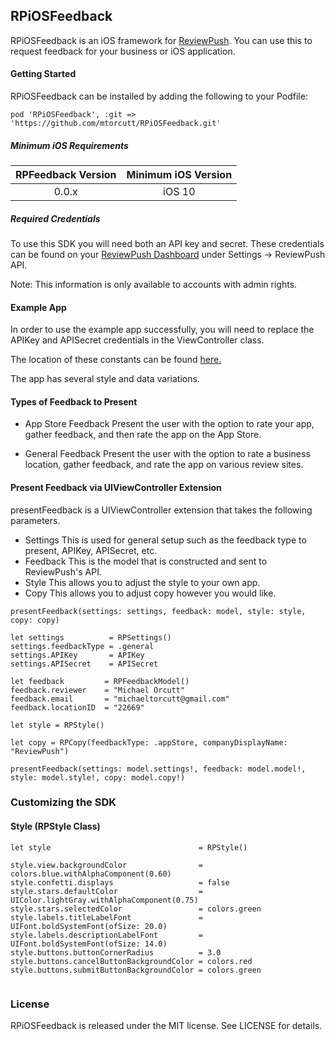 ## RPiOSFeedback 
RPiOSFeedback is an iOS framework for [ReviewPush](https://www.reviewpush.com). You can use this to request feedback for your business or iOS application.

#### Getting Started
RPiOSFeedback can be installed by adding the following to your Podfile:

`pod 'RPiOSFeedback', :git => 'https://github.com/mtorcutt/RPiOSFeedback.git'`

##### Minimum iOS Requirements

| RPFeedback Version | Minimum iOS Version  |
| :------------------: |:------------------:|
| 0.0.x                | iOS 10             |

##### Required Credentials
To use this SDK you will need both an API key and secret. These credentials can be found on your [ReviewPush Dashboard](http://dashboard.reviewpush.com/) under Settings -> ReviewPush API.

Note: This information is only available to accounts with admin rights.

#### Example App
In order to use the example app successfully, you will need to replace the APIKey and APISecret credentials in the ViewController class.

The location of these constants can be found [here.](https://github.com/mtorcutt/RPiOSFeedback/blob/dev/Example/RPFeedbackExample/ViewController.swift#L22)

The app has several style and data variations.

#### Types of Feedback to Present

* App Store Feedback
Present the user with the option to rate your app, gather feedback, and then rate the app on the App Store.

* General Feedback
Present the user with the option to rate a business location, gather feedback, and rate the app on various review sites.

#### Present Feedback via UIViewController Extension

presentFeedback is a UIViewController extension that takes the following parameters.
* Settings
This is used for general setup such as the feedback type to present, APIKey, APISecret, etc.
* Feedback
This is the model that is constructed and sent to ReviewPush's API.
* Style
This allows you to adjust the style to your own app.
* Copy
This allows you to adjust copy however you would like.

```
presentFeedback(settings: settings, feedback: model, style: style, copy: copy)
```

```
let settings          = RPSettings()
settings.feedbackType = .general
settings.APIKey       = APIKey
settings.APISecret    = APISecret

let feedback         = RPFeedbackModel()
feedback.reviewer    = "Michael Orcutt"
feedback.email       = "michaeltorcutt@gmail.com"
feedback.locationID  = "22669"

let style = RPStyle()

let copy = RPCopy(feedbackType: .appStore, companyDisplayName: "ReviewPush")

presentFeedback(settings: model.settings!, feedback: model.model!, style: model.style!, copy: model.copy!)
```

### Customizing the SDK

#### Style (RPStyle Class)

```
let style                                 = RPStyle()

style.view.backgroundColor                = colors.blue.withAlphaComponent(0.60)
style.confetti.displays                   = false
style.stars.defaultColor                  = UIColor.lightGray.withAlphaComponent(0.75)
style.stars.selectedColor                 = colors.green
style.labels.titleLabelFont               = UIFont.boldSystemFont(ofSize: 20.0)
style.labels.descriptionLabelFont         = UIFont.boldSystemFont(ofSize: 14.0)
style.buttons.buttonCornerRadius          = 3.0
style.buttons.cancelButtonBackgroundColor = colors.red
style.buttons.submitButtonBackgroundColor = colors.green
        
```



### License
RPiOSFeedback is released under the MIT license. See LICENSE for details.
